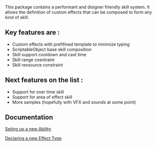 This package contains a performant and disigner friendly skill system.
It allows the definition of custom effects that can be composed to form any kind of skill.

## Key features are :
 - Custom effects with prefifined template to minimize typing
 - ScriptableObject base skill composition
 - Skill support cooldown and cast time
 - Skill range cosntraint
 - Skill ressource constraint
  
## Next features on the list :

 - Support for over time skill
 - Support for area of effect skill
 - More samples (hopefully with VFX and sounds at some point)
 
## Documentation
[Seting up a new Ability](https://github.com/WAYNGROUP/MGM-Ability/blob/master/Documentation~/Seting%20up%20a%20new%20Ability.md)

[Declaring a new Effect Type](https://github.com/WAYNGROUP/MGM-Ability/blob/master/Documentation~/Declaring%20a%20new%20Effect%20Type.md)
